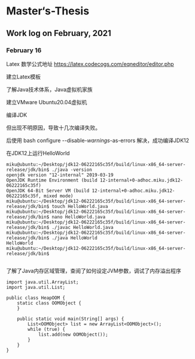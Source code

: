 # Master‘s-Thesis

## Work log on February, 2021

### February 16

Latex 数学公式地址 https://latex.codecogs.com/eqneditor/editor.php

建立Latex模板

了解Java技术体系，Java虚拟机家族

建立VMware Ubuntu20.04虚拟机





编译JDK

但出现不明原因，导致十几次编译失败。

后使用 bash configure --disable-*warnings*-as-errors 解决，成功编译JDK12

在JDK12上运行HelloWorld

```
miku@ubuntu:~/Desktop/jdk12-06222165c35f/build/linux-x86_64-server-release/jdk/bin$ ./java -version
openjdk version "12-internal" 2019-03-19
OpenJDK Runtime Environment (build 12-internal+0-adhoc.miku.jdk12-06222165c35f)
OpenJDK 64-Bit Server VM (build 12-internal+0-adhoc.miku.jdk12-06222165c35f, mixed mode)
miku@ubuntu:~/Desktop/jdk12-06222165c35f/build/linux-x86_64-server-release/jdk/bin$ touch HelloWorld.java
miku@ubuntu:~/Desktop/jdk12-06222165c35f/build/linux-x86_64-server-release/jdk/bin$ nano HelloWorld.java
miku@ubuntu:~/Desktop/jdk12-06222165c35f/build/linux-x86_64-server-release/jdk/bin$ ./javac HelloWorld.java
miku@ubuntu:~/Desktop/jdk12-06222165c35f/build/linux-x86_64-server-release/jdk/bin$ ./java HelloWorld
HelloWorld
miku@ubuntu:~/Desktop/jdk12-06222165c35f/build/linux-x86_64-server-release/jdk/bin$ 


```

了解了Java内存区域管理，查阅了如何设定JVM参数，调试了内存溢出程序

```
import java.util.ArrayList;
import java.util.List;

public class HeapOOM {
    static class OOMObject {
    }

    public static void main(String[] args) {
        List<OOMObject> list = new ArrayList<OOMObject>();
        while (true) {
            list.add(new OOMObject());
        }
    }
}
```

